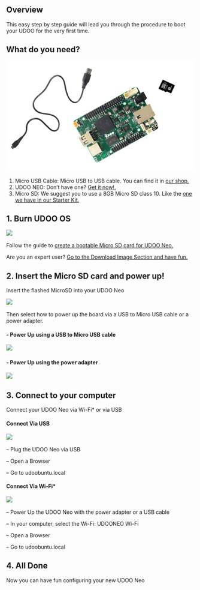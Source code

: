 ## Overview

This easy step by step guide will lead you through the procedure to boot your UDOO for the very first time.





## What do you need?

<img src="/img/whatdoyouneed1.png">

1. Micro USB Cable: Micro USB to USB cable. You can find it in <a href="http://shop.udoo.org/other/catalog/product/view/id/9/s/cables-kit/category/3/" target="_blank">our shop.</a>
2. UDOO NEO: Don’t have one? <a href="#" target="_blank">Get it now!.</a>
3. Micro SD: We suggest you to use a 8GB Micro SD class 10. Like the <a href="http://shop.udoo.org/other/catalog/product/view/id/34/s/starter-kit-usa/category/3/" target="_blank">one we have in our Starter Kit.</a>

## 1. Burn UDOO OS

<img src="../img/distros1.png">

Follow the guide to <a href="http://www.udoo.org/docs-neo/Getting_Started/Create_A_Bootable_MicroSD_card_for_UDOO_Neo">create a bootable Micro SD card for UDOO Neo.</a>

Are you an expert user? <a href="http://www.udoo.org/docs-neo/Getting_Started/Create_A_Bootable_MicroSD_card_for_UDOO_Neo">Go to the Download Image Section and have fun.</a>



## 2. Insert the Micro SD card and power up!

Insert the flashed MicroSD into your UDOO Neo

<img src="../img/neo_microsd1.png">

Then select how to power up the board via a USB to Micro USB cable or a power adapter.  


#### - Power Up using a USB to Micro USB cable


<img src="../img/standard_img_neo_dwnlod1.png">


#### - Power Up using the power adapter

<img src="../img/powerup_padapter1.png">


## 3. Connect to your computer

Connect your UDOO Neo via Wi-Fi* or via USB


#### Connect Via USB

<img src="../img/connect_via_usb2.png">

– Plug the UDOO Neo via USB

– Open a Browser

– Go to udoobuntu.local


#### Connect Via Wi-Fi*

<img src="../img/connect_via_wifi2.png">

– Power Up the UDOO Neo with the power adapter or a USB cable

– In your computer, select the Wi-Fi: UDOONEO Wi-Fi

– Open a Browser

– Go to udoobuntu.local


## 4. All Done

Now you can have fun configuring your new UDOO Neo

